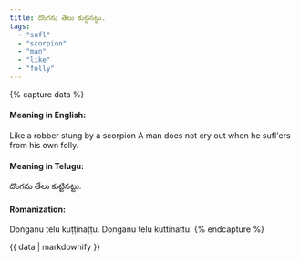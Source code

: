 ```yaml
---
title: దొంగను తేలు కుట్టినట్టు.
tags:
  - "sufl"
  - "scorpion"
  - "man"
  - "like"
  - "folly"
---
```


{% capture data %}
#### Meaning in English:
Like a robber stung by a scorpion
A man does not cry out when he sufl'ers from his own folly.

#### Meaning in Telugu:
దొంగను తేలు కుట్టినట్టు.

#### Romanization:
Doṅganu tēlu kuṭṭinaṭṭu.
Donganu telu kuttinattu.
{% endcapture %}

{{ data | markdownify }}

